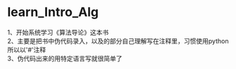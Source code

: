 # learn_Intro_Alg

1、开始系统学习《算法导论》这本书<br/>
2、主要是把书中伪代码录入，以及的部分自己理解写在注释里，习惯使用python所以以'#'注释<br/>
3、伪代码出来的用特定语言写就很简单了
